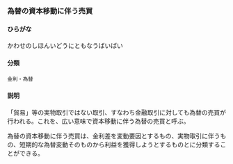 <div style="display:none;">

## [あ行](securities-terms?id=あ行)
## [か行](securities-terms?id=か行)

</div>

### 為替の資本移動に伴う売買

#### ひらがな

かわせのしほんいどうにともなうばいばい

#### 分類

`金利・為替`

#### 説明

「貿易」等の実物取引ではない取引、すなわち金融取引に対しても為替の売買が行われる。これを、広い意味で資本移動に伴う為替の売買と呼ぶ。
 
為替の資本移動に伴う売買は、金利差を変動要因とするもの、実物取引に伴うもの、短期的な為替変動そのものから利益を獲得しようとするものとに分類することができる。

<div style="display:none;">

## [さ行](securities-terms?id=さ行)
## [た行](securities-terms?id=た行)
## [な行](securities-terms?id=な行)
## [は行](securities-terms?id=は行)
## [ま行](securities-terms?id=ま行)
## [や行](securities-terms?id=や行)
## [ら行](securities-terms?id=ら行)
## [わ行](securities-terms?id=わ行)
## [英数字・記号](securities-terms?id=英数字・記号)

</div>

